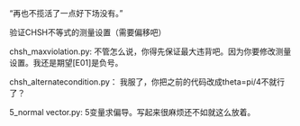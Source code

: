 “再也不揽活了一点好下场没有。”

验证CHSH不等式的测量设置（需要偏移吧）

chsh_maxviolation.py: 不管怎么说，你得先保证最大违背吧。因为你要修改测量设置。我还是期望[E01]是负号。

chsh_alternatecondition.py： 我服了，你把之前的代码改成theta=pi/4不就行了？

5_normal vector.py: 5变量求偏导。写起来很麻烦还不如就这么放着。